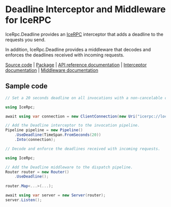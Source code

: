 # Deadline Interceptor and Middleware for IceRPC

IceRpc.Deadline provides an [IceRPC][icerpc] interceptor that adds a deadline to the requests you send.

In addition, IceRpc.Deadline provides a middleware that decodes and enforces the deadlines received with 
incoming requests.

[Source code][source] | [Package][package] | [API reference documentation][api] | [Interceptor documentation][interceptor] | [Middleware documentation][middleware]

## Sample code

```csharp
// Set a 20 seconds deadline on all invocations with a non-cancelable cancellation token.

using IceRpc;

await using var connection = new ClientConnection(new Uri("icerpc://localhost"));

// Add the Deadline interceptor to the invocation pipeline.
Pipeline pipeline = new Pipeline()
    .UseDeadline(TimeSpan.FromSeconds(20))
    .Into(connection);
```

```csharp
// Decode and enforce the deadlines received with incoming requests.

using IceRpc;

// Add the Deadline middleware to the dispatch pipeline.
Router router = new Router()
    .UseDeadline();
    
router.Map<...>(...);

await using var server = new Server(router);
server.Listen();
```

[api]: https://api.testing.zeroc.com/csharp/api/IceRpc.Deadline.html
[interceptor]: https://docs.testing.zeroc.com/docs/icerpc-core/invocation/interceptor
[icerpc]: https://www.nuget.org/packages/IceRpc
[middleware]: https://docs.testing.zeroc.com/docs/icerpc-core/dispatch/middleware
[package]: https://www.nuget.org/packages/IceRpc.Deadline 
[source]: https://github.com/icerpc/icerpc-csharp/tree/main/src/IceRpc.Deadline
